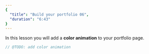 ```yaml
---
{
  "title": "Build your portfolio 06",
  "duration": "6:43"
}
---
```

In this lesson you will add a **color animation** to your portfolio page.
```js
// @TODO: add color animation
```
